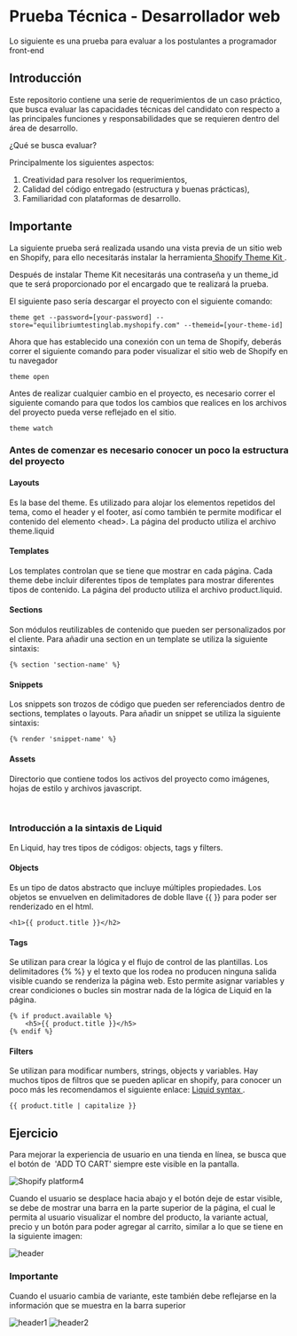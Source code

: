 # Prueba Técnica - Desarrollador web

Lo siguiente es una prueba para evaluar a los postulantes a programador front-end

## Introducción

Este repositorio contiene una serie de requerimientos de un caso práctico, que busca evaluar las capacidades técnicas del candidato con respecto a las principales funciones y responsabilidades que se requieren dentro del área de desarrollo.

¿Qué se busca evaluar?

Principalmente los siguientes aspectos:

1. Creatividad para resolver los requerimientos,
2. Calidad del código entregado (estructura y buenas prácticas),
3. Familiaridad con plataformas de desarrollo.


## Importante

La siguiente prueba será realizada usando una vista previa de un sitio web en Shopify, para ello necesitarás instalar la herramienta[ Shopify Theme Kit ](https://shopify.dev/themes/tools/theme-kit/getting-started).

Después de instalar Theme Kit necesitarás una contraseña y un theme_id que te será proporcionado por el encargado que te realizará la prueba.

El siguiente paso sería descargar el proyecto con el siguiente comando: 
   
    theme get --password=[your-password] --store="equilibriumtestinglab.myshopify.com" --themeid=[your-theme-id]

Ahora que has establecido una conexión con un tema de Shopify, deberás correr el siguiente comando para poder visualizar el sitio web de Shopify en tu navegador
   
    theme open
    
Antes de realizar cualquier cambio en el proyecto, es necesario correr el siguiente comando para que todos los cambios que realices en los archivos del proyecto pueda verse reflejado en el sitio.

    theme watch


### Antes de comenzar es necesario conocer un poco la estructura del proyecto

#### Layouts
Es la base del theme. Es utilizado para alojar los elementos repetidos del tema, como el header y el footer, así como también te permite modificar el contenido del elemento &lt;head&gt;.
La página del producto utiliza el archivo theme.liquid

#### Templates
Los templates controlan que se tiene que mostrar en cada página. Cada theme debe incluir diferentes tipos de templates para mostrar diferentes tipos de contenido. 
La página del producto utiliza el archivo product.liquid. 

#### Sections
Son módulos reutilizables de contenido que pueden ser personalizados por el cliente. Para añadir una section en un template se utiliza la siguiente sintaxis:

    {% section 'section-name' %}

#### Snippets
Los snippets son trozos de código que pueden ser referenciados dentro de sections, templates o layouts. Para añadir un snippet se utiliza la siguiente sintaxis:

    {% render 'snippet-name' %}

#### Assets
Directorio que contiene todos los activos del proyecto como imágenes, hojas de estilo y archivos javascript.

<br/>

### Introducción a la sintaxis de Liquid

En Liquid, hay tres tipos de códigos: objects, tags y filters.

#### Objects

Es un tipo de datos abstracto que incluye múltiples propiedades. Los objetos se envuelven en delimitadores de doble llave {{ }} para poder ser renderizado en el html.

    <h1>{{ product.title }}</h2>

#### Tags
Se utilizan para crear la lógica y el flujo de control de las plantillas. Los delimitadores  {% %} y el texto que los rodea no producen ninguna salida visible cuando se renderiza la página web. Esto permite asignar variables y crear condiciones o bucles sin mostrar nada de la lógica de Liquid en la página.
    
    {% if product.available %}
        <h5>{{ product.title }}</h5>
    {% endif %}

#### Filters 
Se utilizan para modificar numbers, strings, objects  y variables. Hay muchos tipos de filtros que se pueden aplicar en shopify, para conocer un poco más les recomendamos el siguiente enlace: [ Liquid syntax ](https://shopify.dev/api/liquid).

    {{ product.title | capitalize }}


## Ejercicio

Para mejorar la experiencia de usuario en una tienda en línea, se busca que el botón de  'ADD TO CART' siempre este visible en la pantalla.

![ Shopify platform4](https://cdn.shopify.com/s/files/1/0553/4656/1213/files/Sin_titulo72.png?v=1654614428)


Cuando el usuario se desplace hacia abajo y el botón deje de estar visible, se debe de mostrar una barra en la parte superior de la página, el cual le permita al usuario visualizar el nombre del producto, la variante actual, precio y un botón para poder agregar al carrito, similar a lo que se tiene en la siguiente imagen:

![ header](https://cdn.shopify.com/s/files/1/0553/4656/1213/files/Sin_titulo74.png?v=1654615253)

### Importante

Cuando el usuario cambia de variante, este también debe reflejarse en la información que se muestra en la barra superior

![ header1](https://cdn.shopify.com/s/files/1/0553/4656/1213/files/Sin_titulo80.png?v=1654617998)
![ header2](https://cdn.shopify.com/s/files/1/0553/4656/1213/files/Sin_titulo79.png?v=1654617876)